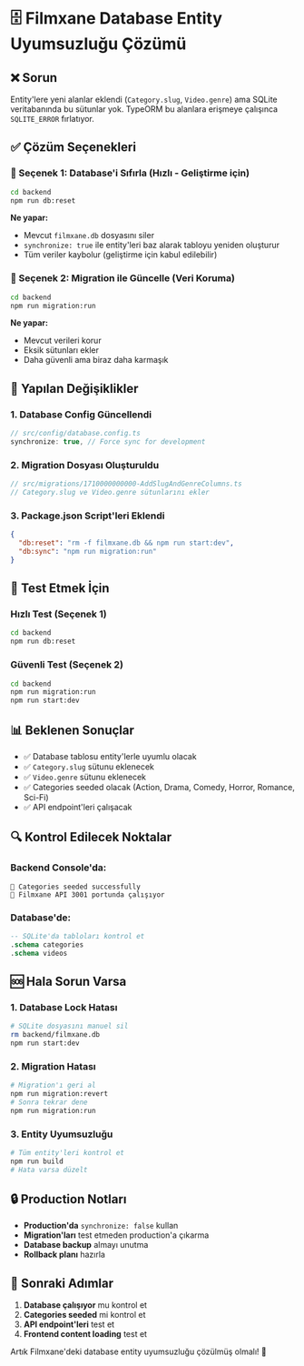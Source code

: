 # 🗄️ Filmxane Database Entity Uyumsuzluğu Çözümü

## ❌ Sorun
Entity'lere yeni alanlar eklendi (`Category.slug`, `Video.genre`) ama SQLite veritabanında bu sütunlar yok. TypeORM bu alanlara erişmeye çalışınca `SQLITE_ERROR` fırlatıyor.

## ✅ Çözüm Seçenekleri

### 🔁 Seçenek 1: Database'i Sıfırla (Hızlı - Geliştirme için)

```bash
cd backend
npm run db:reset
```

**Ne yapar:**
- Mevcut `filmxane.db` dosyasını siler
- `synchronize: true` ile entity'leri baz alarak tabloyu yeniden oluşturur
- Tüm veriler kaybolur (geliştirme için kabul edilebilir)

### 🧱 Seçenek 2: Migration ile Güncelle (Veri Koruma)

```bash
cd backend
npm run migration:run
```

**Ne yapar:**
- Mevcut verileri korur
- Eksik sütunları ekler
- Daha güvenli ama biraz daha karmaşık

## 🔧 Yapılan Değişiklikler

### 1. **Database Config Güncellendi**
```typescript
// src/config/database.config.ts
synchronize: true, // Force sync for development
```

### 2. **Migration Dosyası Oluşturuldu**
```typescript
// src/migrations/1710000000000-AddSlugAndGenreColumns.ts
// Category.slug ve Video.genre sütunlarını ekler
```

### 3. **Package.json Script'leri Eklendi**
```json
{
  "db:reset": "rm -f filmxane.db && npm run start:dev",
  "db:sync": "npm run migration:run"
}
```

## 🚀 Test Etmek İçin

### **Hızlı Test (Seçenek 1)**
```bash
cd backend
npm run db:reset
```

### **Güvenli Test (Seçenek 2)**
```bash
cd backend
npm run migration:run
npm run start:dev
```

## 📊 Beklenen Sonuçlar

- ✅ Database tablosu entity'lerle uyumlu olacak
- ✅ `Category.slug` sütunu eklenecek
- ✅ `Video.genre` sütunu eklenecek
- ✅ Categories seeded olacak (Action, Drama, Comedy, Horror, Romance, Sci-Fi)
- ✅ API endpoint'leri çalışacak

## 🔍 Kontrol Edilecek Noktalar

### **Backend Console'da:**
```
🌱 Categories seeded successfully
🚀 Filmxane API 3001 portunda çalışıyor
```

### **Database'de:**
```sql
-- SQLite'da tabloları kontrol et
.schema categories
.schema videos
```

## 🆘 Hala Sorun Varsa

### 1. **Database Lock Hatası**
```bash
# SQLite dosyasını manuel sil
rm backend/filmxane.db
npm run start:dev
```

### 2. **Migration Hatası**
```bash
# Migration'ı geri al
npm run migration:revert
# Sonra tekrar dene
npm run migration:run
```

### 3. **Entity Uyumsuzluğu**
```bash
# Tüm entity'leri kontrol et
npm run build
# Hata varsa düzelt
```

## 🔒 Production Notları

- **Production'da** `synchronize: false` kullan
- **Migration'ları** test etmeden production'a çıkarma
- **Database backup** almayı unutma
- **Rollback planı** hazırla

## 🎯 Sonraki Adımlar

1. **Database çalışıyor** mu kontrol et
2. **Categories seeded** mi kontrol et
3. **API endpoint'leri** test et
4. **Frontend content loading** test et

Artık Filmxane'deki database entity uyumsuzluğu çözülmüş olmalı! 🚀
